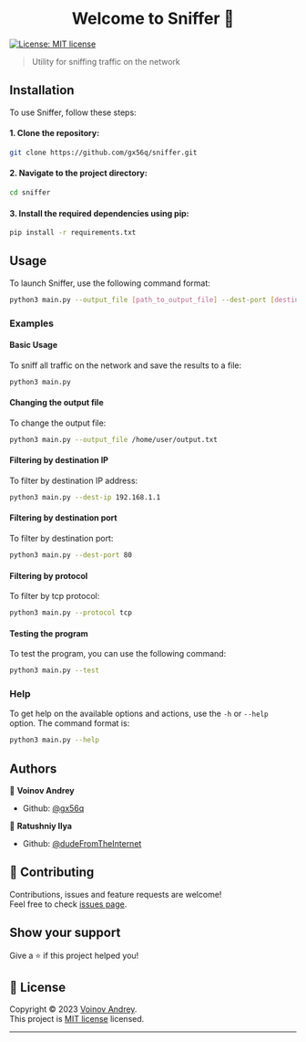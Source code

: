 <h1 align="center">Welcome to Sniffer 👋</h1>
<p>
  <a href="https://github.com/gx56q/CloudBackup/blob/master/LICENSE" target="_blank">
    <img alt="License: MIT license" src="https://img.shields.io/badge/License-MIT license-yellow.svg" />
  </a>
</p>

> Utility for sniffing traffic on the network

## Installation
To use Sniffer, follow these steps:

#### 1. Clone the repository:
```sh
git clone https://github.com/gx56q/sniffer.git
```
#### 2. Navigate to the project directory:
```sh
cd sniffer
```
#### 3. Install the required dependencies using pip:
```sh
pip install -r requirements.txt
```

## Usage

To launch Sniffer, use the following command format:

```sh
python3 main.py --output_file [path_to_output_file] --dest-port [destination_port] --dest-ip [destination_ip] --protocol [protocol]
```

### Examples

#### Basic Usage
To sniff all traffic on the network and save the results to a file:

```sh
python3 main.py 
```

#### Changing the output file
To change the output file:

```sh
python3 main.py --output_file /home/user/output.txt
```

#### Filtering by destination IP
To filter by destination IP address:

```sh
python3 main.py --dest-ip 192.168.1.1
```

#### Filtering by destination port
To filter by destination port:

```sh
python3 main.py --dest-port 80
```

#### Filtering by protocol
To filter by tcp protocol:

```sh
python3 main.py --protocol tcp
```

#### Testing the program
To test the program, you can use the following command:

```sh
python3 main.py --test
```

### Help

To get help on the available options and actions, use the `-h` or `--help` option. The command format is:

```sh
python3 main.py --help
```

## Authors

👤 **Voinov Andrey**

* Github: [@gx56q](https://github.com/gx56q)

👤 **Ratushniy Ilya**

* Github: [@dudeFromTheInternet](https://github.com/dudeFromTheInternet)

## 🤝 Contributing

Contributions, issues and feature requests are welcome!<br />Feel free to check [issues page](https://github.com/gx56q/CloudBackup/issues). 

## Show your support

Give a ⭐️ if this project helped you!

## 📝 License

Copyright © 2023 [Voinov Andrey](https://github.com/gx56q).<br />
This project is [MIT license](https://github.com/gx56q/CloudBackup/blob/master/LICENSE) licensed.

***